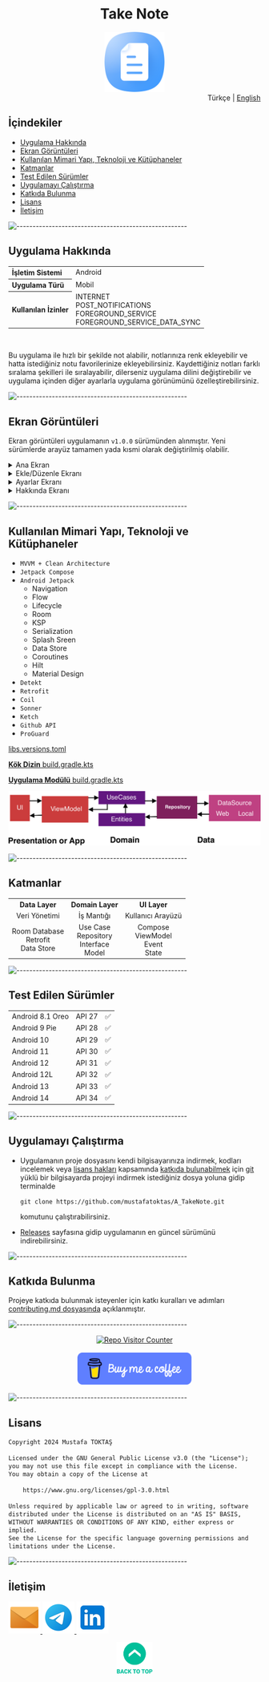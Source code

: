 <h1 align="center">
  Take Note <a name="readme-top"></a>
</h1>

<div align="center">
  <img src="./Readme Resources/Not Tut Logo.png" alt="Logo" width="120"/>
</div>

<div align="right">
  Türkçe | <a href="./Other Readmes/en/Readme.en.md" target="_blank">English</a>
</div>

## İçindekiler  

- [Uygulama Hakkında](#uygulama-hakkında)
- [Ekran Görüntüleri](#ekran-görüntüleri)
  <!-- videoyu buraya ekle -->
- [Kullanılan Mimari Yapı, Teknoloji ve Kütüphaneler](#kullanılan-mimari-yapı-teknoloji-ve-kütüphaneler)
- [Katmanlar](#katmanlar)
- [Test Edilen Sürümler](#test-edilen-sürümler)
- [Uygulamayı Çalıştırma](#uygulamayı-çalıştırma)
- [Katkıda Bulunma](#katkıda-bulunma)
- [Lisans](#lisans)
- [İletişim](#i̇letişim)


![-----------------------------------------------------](./Readme%20Resources/Çizgi.png)

## Uygulama Hakkında

<table>
  <tr>
    <th style="text-align: left; font-weight: bold;">İşletim Sistemi</th>
    <td style="text-align: left;">Android</td>
  </tr>
  <tr>
    <th style="text-align: left; font-weight: bold;">Uygulama Türü</th>
    <td style="text-align: left;">Mobil</td>
  </tr>
  <tr>
    <th style="text-align: left; font-weight: bold;">Kullanılan İzinler</th>
    <td style="text-align: left;">INTERNET<br>POST_NOTIFICATIONS<br>FOREGROUND_SERVICE<br>FOREGROUND_SERVICE_DATA_SYNC</td>
  </tr>
</table>

<br>

Bu uygulama ile hızlı bir şekilde not alabilir, notlarınıza renk ekleyebilir ve hatta istediğiniz notu favorilerinize ekleyebilirsiniz.
Kaydettiğiniz notları farklı sıralama şekilleri ile sıralayabilir, dilerseniz uygulama dilini değiştirebilir ve uygulama içinden
diğer ayarlarla uygulama görünümünü özelleştirebilirsiniz.


![-----------------------------------------------------](./Readme%20Resources/Çizgi.png)

## Ekran Görüntüleri

Ekran görüntüleri uygulamanın `v1.0.0` sürümünden alınmıştır. Yeni sürümlerde arayüz tamamen yada kısmi olarak değiştirilmiş olabilir.

<details>
  <summary>Ana Ekran</summary>
  
  | ![Ekran Görüntüsü 1](./Readme%20Resources/Ekran%20Görüntüleri/Ana%201.jpg) | ![Ekran Görüntüsü 2](./Readme%20Resources/Ekran%20Görüntüleri/Ana%202.jpg) | ![Ekran Görüntüsü 3](./Readme%20Resources/Ekran%20Görüntüleri/Ana%203.jpg) |
  | -------------------------------------------------------------------------- | -------------------------------------------------------------------------- | -------------------------------------------------------------------------- |
  | ![Ekran Görüntüsü 4](./Readme%20Resources/Ekran%20Görüntüleri/Ana%204.jpg) | ![Ekran Görüntüsü 5](./Readme%20Resources/Ekran%20Görüntüleri/Ana%205.jpg) | ![Ekran Görüntüsü 6](./Readme%20Resources/Ekran%20Görüntüleri/Ana%206.jpg) |
  
</details>

<details>
  <summary>Ekle/Düzenle Ekranı</summary>
  
  | ![Ekran Görüntüsü 7](./Readme%20Resources/Ekran%20Görüntüleri/Ekle%20Düzenle%201.jpg)  | ![Ekran Görüntüsü 8](./Readme%20Resources/Ekran%20Görüntüleri/Ekle%20Düzenle%202.jpg) | ![Ekran Görüntüsü 9](./Readme%20Resources/Ekran%20Görüntüleri/Ekle%20Düzenle%203.jpg) |
  | -------------------------------------------------------------------------------------- | ------------------------------------------------------------------------------------- | ------------------------------------------------------------------------------------- |
  | ![Ekran Görüntüsü 10](./Readme%20Resources/Ekran%20Görüntüleri/Ekle%20Düzenle%204.jpg) |                                                                                       |                                                                                       |
  
</details> 

<details>
  <summary>Ayarlar Ekranı</summary>
  
  | ![Ekran Görüntüsü 11](./Readme%20Resources/Ekran%20Görüntüleri/Ayarlar%201.jpg) | ![Ekran Görüntüsü 12](./Readme%20Resources/Ekran%20Görüntüleri/Ayarlar%202.jpg) |
  | ------------------------------------------------------------------------------- | ------------------------------------------------------------------------------- |
  
</details>   

<details>
  <summary>Hakkında Ekranı</summary>
  
  | ![Ekran Görüntüsü 13](./Readme%20Resources/Ekran%20Görüntüleri/Hakkında%201.jpg) | ![Ekran Görüntüsü 14](./Readme%20Resources/Ekran%20Görüntüleri/Hakkında%202.jpg) |
  | -------------------------------------------------------------------------------- | -------------------------------------------------------------------------------- |
  
</details>   


![-----------------------------------------------------](./Readme%20Resources/Çizgi.png)

## Kullanılan Mimari Yapı, Teknoloji ve Kütüphaneler

- `MVVM + Clean Architecture`
- `Jetpack Compose`
- `Android Jetpack` 
  - Navigation
  - Flow
  - Lifecycle
  - Room
  - KSP
  - Serialization
  - Splash Sreen
  - Data Store
  - Coroutines
  - Hilt
  - Material Design
- `Detekt`
- `Retrofit`
- `Coil`
- `Sonner`
- `Ketch`
- `Github API`
- `ProGuard`

[libs.versions.toml](./TakeNoteApp/gradle/libs.versions.toml)

[**Kök Dizin** build.gradle.kts](./TakeNoteApp/build.gradle.kts)

[**Uygulama Modülü** build.gradle.kts](./TakeNoteApp/app/build.gradle.kts)

![MVVM Mimari Yapısı](./Readme%20Resources/Mimari/MVVM.png)


![-----------------------------------------------------](./Readme%20Resources/Çizgi.png)

## Katmanlar

<table>
  <tr>
    <th style="text-align: center;">Data Layer</th>
    <th style="text-align: center;">Domain Layer</th>
    <th style="text-align: center;">UI Layer</th>
  </tr>
  <tr>
    <td style="text-align: center;">Veri Yönetimi</td>
    <td style="text-align: center;">İş Mantığı</td>
    <td style="text-align: center;">Kullanıcı Arayüzü</td>
  </tr>
  <tr>
    <td style="text-align: center;">Room Database<br>Retrofit<br>Data Store</td>
    <td style="text-align: center;">Use Case<br>Repository<br>Interface<br>Model</td>
    <td style="text-align: center;">Compose<br>ViewModel<br>Event<br>State</td>
  </tr>
</table>


![-----------------------------------------------------](./Readme%20Resources/Çizgi.png)

## Test Edilen Sürümler

<table>
  <tr>
    <td style="text-align: left;">Android 8.1 Oreo</td>
    <td style="text-align: left;">API 27</td>
    <td style="text-align: left;">✅️</td>
  </tr>
  <tr>
    <td style="text-align: left;">Android 9 Pie</td>
    <td style="text-align: left;">API 28</td>
    <td style="text-align: left;">✅️</td>
  </tr>
  <tr>
    <td style="text-align: left;">Android 10</td>
    <td style="text-align: left;">API 29</td>
    <td style="text-align: left;">✅️</td>
  </tr>
  <tr>
    <td style="text-align: left;">Android 11</td>
    <td style="text-align: left;">API 30</td>
    <td style="text-align: left;">✅️</td>
  </tr>
  <tr>
    <td style="text-align: left;">Android 12</td>
    <td style="text-align: left;">API 31</td>
    <td style="text-align: left;">✅️</td>
  </tr>
  <tr>
    <td style="text-align: left;">Android 12L</td>
    <td style="text-align: left;">API 32</td>
    <td style="text-align: left;">✅️</td>
  </tr>
  <tr>
    <td style="text-align: left;">Android 13</td>
    <td style="text-align: left;">API 33</td>
    <td style="text-align: left;">✅️</td>
  </tr>
  <tr>
    <td style="text-align: left;">Android 14</td>
    <td style="text-align: left;">API 34</td>
    <td style="text-align: left;">✅️</td>
  </tr>
</table>


![-----------------------------------------------------](./Readme%20Resources/Çizgi.png)

## Uygulamayı Çalıştırma

- Uygulamanın proje dosyasını kendi bilgisayarınıza indirmek, kodları incelemek veya
  [lisans hakları](https://www.gnu.org/licenses/gpl-3.0.html) kapsamında [katkıda bulunabilmek](#katkıda-bulunma)
  için [git](https://git-scm.com) yüklü bir bilgisayarda projeyi indirmek istediğiniz dosya yoluna gidip terminalde
  ```
  git clone https://github.com/mustafatoktas/A_TakeNote.git
  ```
  komutunu çalıştırabilirsiniz.

- [Releases](https://github.com/mustafatoktas/A_TakeNote/releases) sayfasına gidip
  uygulamanın en güncel sürümünü indirebilirsiniz.


![-----------------------------------------------------](./Readme%20Resources/Çizgi.png)

## Katkıda Bulunma

Projeye katkıda bulunmak isteyenler için katkı kuralları ve adımları [contributing.md dosyasında](./Contributing.md) açıklanmıştır.


![-----------------------------------------------------](./Readme%20Resources/Çizgi.png)

<div align="center">
  <a href="https://github.com/mustafatoktas/W.BE_RepoVisitorCounterAPI" target="_blank"> <img src="https://toktasoft.com/api/github2/repo-visitor-counter.php?repo=2hkuemfzs8dv59c&show_repo_name=1&show_date=1&show_brand=0&txt_color=255,255,255&bg_color=45,52,58" alt="Repo Visitor Counter"/> </a>
</div>

<br>
  
<div align="center">
  <a href="https://buymeacoffee.com/mustafatoktas" target="_blank"> <img src="./Readme Resources/İletişim/Buy Me a Coffee.png" alt="Buy Me a Coffee" height="64"/> </a>
</div>


![-----------------------------------------------------](./Readme%20Resources/Çizgi.png)

## Lisans

```
Copyright 2024 Mustafa TOKTAŞ

Licensed under the GNU General Public License v3.0 (the "License");
you may not use this file except in compliance with the License.
You may obtain a copy of the License at

    https://www.gnu.org/licenses/gpl-3.0.html

Unless required by applicable law or agreed to in writing, software
distributed under the License is distributed on an "AS IS" BASIS,
WITHOUT WARRANTIES OR CONDITIONS OF ANY KIND, either express or implied.
See the License for the specific language governing permissions and
limitations under the License.
```


![-----------------------------------------------------](./Readme%20Resources/Çizgi.png)

## İletişim

<a href="mailto:info@mustafatoktas.com"              target="_blank"> <img src="./Readme Resources/İletişim/Mail.png"     alt="Mail"     width="64"/> </a>
<a href="https://t.me/mustafatoktas00"               target="_blank"> <img src="./Readme Resources/İletişim/Telegram.png" alt="Telegram" width="64"/> </a>
<a href="https://www.linkedin.com/in/mustafatoktas/" target="_blank"> <img src="./Readme Resources/İletişim/LinkedIn.png" alt="LinkedIn" width="64"/> </a>

<p align="center">
  <a href="#readme-top"> <img src="./Readme Resources/Back to Top.png" alt="Back to Top" height="64"/> </a>
</p>
